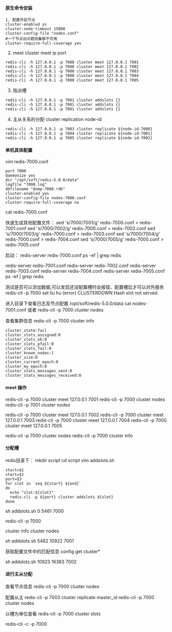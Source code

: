 #### 原生命令安装
```
1. 配置开启节点
cluster-enabled ys
cluster-node-timeout 15000
cluster-config-file "nodes.conf"
#一个节点出问题则集群不可用
cluster-require-full-coverage yes
```

2. meet
cluster meet ip port
```
redis-cli -h 127.0.0.1 -p 7000 cluster meet 127.0.0.1 7001
redis-cli -h 127.0.0.1 -p 7000 cluster meet 127.0.0.1 7002
redis-cli -h 127.0.0.1 -p 7000 cluster meet 127.0.0.1 7003
redis-cli -h 127.0.0.1 -p 7000 cluster meet 127.0.0.1 7004
redis-cli -h 127.0.0.1 -p 7000 cluster meet 127.0.0.1 7005
```


3. 指派槽
```
redis-cli -h 127.0.0.1 -p 7001 cluster addslots {}
redis-cli -h 127.0.0.1 -p 7001 cluster addslots {}
redis-cli -h 127.0.0.1 -p 7001 cluster addslots {}
```



4. 主从关系的分配
cluster replication node-id
```
redis-cli -h 127.0.0.1 -p 7003 cluster replicate ${node-id-7000}
redis-cli -h 127.0.0.1 -p 7004 cluster replicate ${node-id-7001}
redis-cli -h 127.0.0.1 -p 7005 cluster replicate ${node-id-7002}
```

#### 单机具体配置
vim redis-7000.conf
```
port 7000
daemonize yes
dir "/opt/soft/redis-5.0.0/data"
logfile "7000.log"
dbfilename "dump-7000.rdb"
cluster-enabled yes
cluster-config-file nodes-7000.conf
cluster-require-full-coverage no
```
cat redis-7000.conf

快速生成其他配置文件：
sed 's/7000/7001/g' redis-7000.conf > redis-7001.conf
sed 's/7000/7002/g' redis-7000.conf > redis-7002.conf
sed 's/7000/7003/g' redis-7000.conf > redis-7003.conf
sed 's/7000/7004/g' redis-7000.conf > redis-7004.conf
sed 's/7000/7005/g' redis-7000.conf > redis-7005.conf

启动：
redis-server redis-7000.conf
ps -ef | grep redis

redis-server redis-7001.conf
redis-server redis-7002.conf
redis-server redis-7003.conf
redis-server redis-7004.conf
redis-server redis-7005.conf
ps -ef | grep redis

测试是否可以添加数据,可以发现还没配置槽时会报错，配置槽后才可以对外服务
redis-cli -p 7000
set liu hu
(error) CLUSTERDOWN Hash slot not served

进入目录下查看日志及节点配置
/opt/soft/redis-5.0.0/data
cat nodes-7001.conf
或者
redis-cli -p 7000 cluster nodes

查看集群信息
redis-cli -p 7000 cluster info
```
cluster_state:fail
cluster_slots_assigned:0
cluster_slots_ok:0
cluster_slots_pfail:0
cluster_slots_fail:0
cluster_known_nodes:1
cluster_size:0
cluster_current_epoch:0
cluster_my_epoch:0
cluster_stats_messages_sent:0
cluster_stats_messages_received:0
```


#### meet 操作
redis-cli -p 7000 cluster meet 127.0.0.1 7001
redis-cli -p 7000 cluster nodes
redis-cli -p 7001 cluster nodes

redis-cli -p 7000 cluster meet 127.0.0.1 7002
redis-cli -p 7000 cluster meet 127.0.0.1 7003
redis-cli -p 7000 cluster meet 127.0.0.1 7004
redis-cli -p 7000 cluster meet 127.0.0.1 7005

redis-cli -p 7000 cluster nodes
redis-cli -p 7000 cluster info


#### 分配槽
redis目录下：
mkdir script
cd script
vim addslots.sh
```
start=$1
start=$2
port=$3
for slot in `seq ${start} ${end}`
do
  echo "slot:${slot}"
  redis-cli -p ${port} cluster addslots ${slot}
done
```
sh addslots.sh 0 5461 7000

redis-cli -p 7000

cluster info
cluster nodes

sh addslots.sh 5462 10922 7001

获取配置文件中的匹配信息
config get cluster*

sh addslots.sh 10923 16383 7002


#### 进行主从分配
查看节点信息
redis-cli -p 7000 cluster nodes

配置从主
redis-cli -p 7003 cluster replicate master_id
redis-cli -p 7000 cluster nodes

以槽为单位查看
redis-cli -p 7000 cluster slots

redis-cli -c -p 7000
